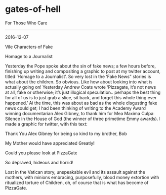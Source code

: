 # gates-of-hell
For Those Who Care

----
2016-12-07 

Vile Characters of Fake
   

Homage to a Journalist


Yesterday the Pope spoke about the sin of fake news; a few hours before, finishing up writing and compositing a graphic to post at my twitter account, titled ‘Homage to a Journalist’. So very lost in the ‘Fake News” stories is what about the children. So obvious. Like how about looking into what is actually going on! Yesterday Andrew Coats wrote ‘Pizzagate, it’s not news at all, fake or otherwise; it’s just illogical speculation..   perhaps the best thing for all of us is to just grab a slice, sit back, and forget this whole thing ever happened.’ Ai the time, this was about as bad as the whole disgusting fake news could get; I had been thinking of writing to the Academy Award winning documentarian Alex Gibney, to thank him for Mea Maxima Culpa: Silence in the House of God (the winner of three primetime Emmy awards). I made a graphic for twitter, with this text:



Thank You Alex Gibney for being so kind to my brother, Bob
   
   My Mother would have appreciated Greatly!


Could you please look at PizzaGate


So depraved, hideous and horrid!





Lost in the Vatican story, unspeakable evil and its assault against the mothers, with minions  embracing, purposefully, blood money extortion with ritualized torture of Children, oh, of course that is what has become of PizzaGate.















